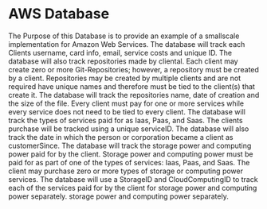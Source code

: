 # AWS Database

The Purpose of this Database is to provide an example of a smallscale implementation for Amazon Web Services. The database will track each Clients username, card info, email, service costs and unique ID. The database will also track repositories made by cliental. Each client may create zero or more Git-Repositories; however, a repository must be created by a client. Repositories may be created by multiple clients and are not required have unique names and therefore must be tied to the client(s) that create it. The database will track the repositories name, date of creation and the size of the file. Every client must pay for one or more services while every service does not need to be tied to every client. The database will track the types of services paid for as Iaas, Paas, and Saas. The clients purchase will be tracked using a unique serviceID. The database will also track the date in which the person or corporation became a client as customerSince. The database will track the storage power and computing power paid for by the client. Storage power and computing power must be paid for as part of one of the types of services: Iaas, Paas, and Saas. The client may purchase zero or more types of storage or computing power services. The database will use a StorageID and CloudComputingID to track each of the services paid for by the client for storage power and computing power separately.
 storage power and computing power separately. 
